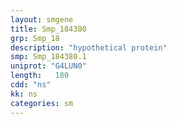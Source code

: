 ```yaml
---
layout: smgene
title: Smp_184380
grp: Smp_18
description: "hypothetical protein"
smp: Smp_184380.1
uniprot: "G4LUN0"
length:   180
cdd: "ns"
kk: ns
categories: sm
---
```

